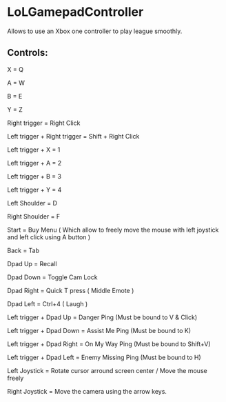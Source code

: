 # LoLGamepadController
Allows to use an Xbox one controller to play league smoothly.

## Controls:
X = Q

A = W

B = E

Y = Z


Right trigger = Right Click

Left trigger + Right trigger = Shift + Right Click


Left trigger + X = 1

Left trigger + A = 2

Left trigger + B = 3

Left trigger + Y = 4


Left Shoulder = D

Right Shoulder = F

Start = Buy Menu ( Which allow to freely move the mouse with left joystick and left click using A button )

Back = Tab


Dpad Up = Recall

Dpad Down = Toggle Cam Lock

Dpad Right = Quick T press ( Middle Emote )

Dpad Left = Ctrl+4 ( Laugh )

Left trigger + Dpad Up = Danger Ping (Must be bound to V & Click)

Left trigger + Dpad Down = Assist Me Ping (Must be bound to K)

Left trigger + Dpad Right = On My Way Ping (Must be bound to Shift+V)

Left trigger + Dpad Left = Enemy Missing Ping (Must be bound to H)


Left Joystick = Rotate cursor arround screen center / Move the mouse freely

Right Joystick = Move the camera using the arrow keys.

